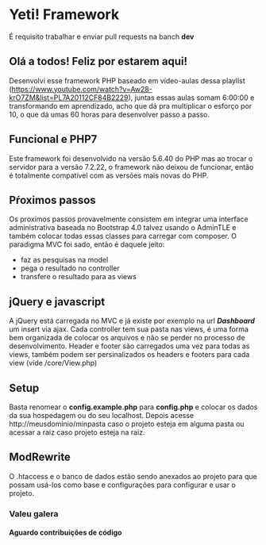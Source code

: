 # Yeti! Framework

É requisito trabalhar e enviar pull requests na banch **dev**

## Olá a todos! Feliz por estarem aqui!
Desenvolvi esse framework PHP baseado em vídeo-aulas dessa playlist (https://www.youtube.com/watch?v=Aw28-krO7ZM&list=PL7A20112CF84B2229), juntas essas aulas somam 6:00:00 e transformando em aprendizado, acho que dá pra multiplicar o esforço por 10, o que dá umas 60 horas para desenvolver passo a passo.

## Funcional e PHP7
Este framework foi desenvolvido na versão 5.6.40 do PHP mas ao trocar o servidor para a versão 7.2.22, o framework não deixou de funcionar, então é totalmente compatível com as versões mais novas do PHP.

## Pŕoximos passos
Os proxímos passos provavelmente consistem em integrar uma interface administrativa baseada no Bootstrap 4.0 talvez usando o AdminTLE e também colocar todas essas classes para carregar com composer. O paradigma MVC foi sado, então é daquele jeito:

- faz as pesquisas na model
- pega o resultado no controller
- transfere o resultado para as views

## jQuery e javascript
A jQuery está carregada no MVC e já existe por exemplo na url ***Dashboard*** um insert via ajax. Cada controller tem sua pasta nas views, é uma forma bem organizada de colocar os arquivos e não se perder no processo de desenvolvimento. Header e footer são carregados uma vez para todas as views, também podem ser persinalizados os headers e footers para cada view (vide /core/View.php)

## Setup
Basta renomear o **config.example.php** para **config.php** e colocar os dados da sua hospedagem ou do seu localhost. Depois acesse http://meusdominio/minpasta caso o projeto esteja em alguma pasta ou acessar a raiz caso projeto esteja na raiz.

## ModRewrite
O .htaccess e o banco de dados estão sendo anexados ao projeto para que possam usá-los como base e configurações para configurar e usar o projeto.

### Valeu galera

#### Aguardo contribuições de código